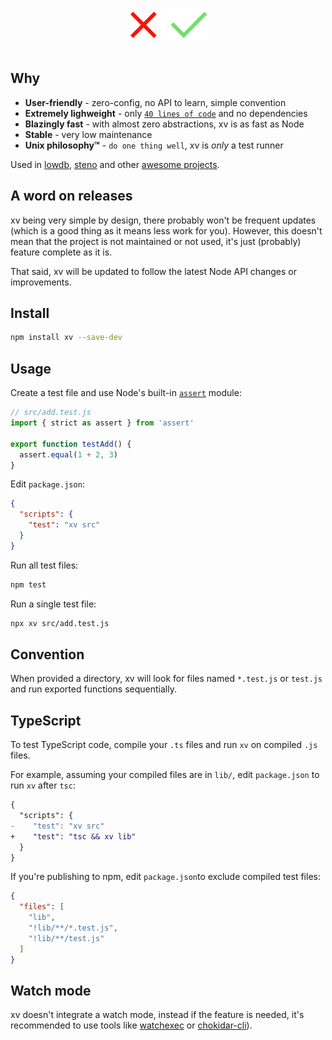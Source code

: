 <p align="center">
  <br>
  <img src="xv.svg" alt="xv" height=50>
  <br>
  <br>
</p>

## Why

- __User-friendly__ - zero-config, no API to learn, simple convention
- __Extremely lighweight__ - only [`40 lines of code`](https://github.com/typicode/xv/blob/main/src/bin.ts) and no dependencies
- __Blazingly fast__ - with almost zero abstractions, xv is as fast as Node
- __Stable__ - very low maintenance
- __Unix philosophy™__ - `do one thing well`, xv is _only_ a test runner

Used in [lowdb](https://github.com/typicode/lowdb), [steno](https://github.com/typicode/steno) and other [awesome projects](https://github.com/typicode/xv/network/dependents).

## A word on releases

xv being very simple by design, there probably won't be frequent updates (which is a good thing as it means less work for you). However, this doesn't mean  that the project is not maintained or not used, it's just (probably) feature complete as it is.

That said, xv will be updated to follow the latest Node API changes or improvements.

## Install

```sh
npm install xv --save-dev
```

## Usage

Create a test file and use Node's built-in [`assert`](https://nodejs.org/api/assert.html) module:

```js
// src/add.test.js
import { strict as assert } from 'assert'

export function testAdd() {
  assert.equal(1 + 2, 3)
}
```

Edit `package.json`:

```json
{
  "scripts": {
    "test": "xv src"
  }
}
```

Run all test files:

```sh
npm test
```

Run a single test file:

```sh
npx xv src/add.test.js 
```

## Convention

When provided a directory, xv will look for files named `*.test.js` or `test.js` and run exported functions sequentially.

## TypeScript

To test TypeScript code, compile your `.ts` files and run `xv` on compiled `.js` files. 

For example, assuming your compiled files are in `lib/`, edit `package.json` to run `xv` after `tsc`:

```diff
{
  "scripts": {
-    "test": "xv src"
+    "test": "tsc && xv lib"
  }
}
```

If you're publishing to npm, edit `package.json`to exclude compiled test files:

```json
{
  "files": [
    "lib",
    "!lib/**/*.test.js",
    "!lib/**/test.js"
  ]
}
```

## Watch mode

xv doesn't integrate a watch mode, instead if the feature is needed, it's recommended to use tools like [watchexec](https://github.com/watchexec/watchexec) or [chokidar-cli](https://github.com/open-cli-tools/chokidar-cli)).
